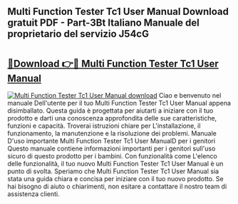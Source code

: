 ## Multi Function Tester Tc1 User Manual Download gratuit PDF - Part-3Bt Italiano Manuale del proprietario del servizio J54cG

# <h2><a href="http://df9aozg.blite.top/?on=Multi+Function+Tester+Tc1+User+Manual">🔗Download 👉🔴 Multi Function Tester Tc1 User Manual</a></h2>

[![Multi Function Tester Tc1 User Manual download](https://i.imgur.com/lujVjoI.png)](http://df9aozg.blite.top/?on=Multi+Function+Tester+Tc1+User+Manual)
Ciao e benvenuto nel manuale Dell'utente per il tuo Multi Function Tester Tc1 User Manual appena disimballato. Questa guida è progettata per aiutarti a iniziare con il tuo prodotto e darti una conoscenza approfondita delle sue caratteristiche, funzioni e capacità. Troverai istruzioni chiare per L'installazione, il funzionamento, la manutenzione e la risoluzione dei problemi. Manuale D'uso importante Multi Function Tester Tc1 User ManualD per i genitori Questo manuale contiene informazioni importanti per i genitori sull'uso sicuro di questo prodotto per i bambini. Con funzionalità come L'elenco delle funzionalità, il tuo nuovo Multi Function Tester Tc1 User Manual è un punto di svolta. Speriamo che Multi Function Tester Tc1 User Manual sia stata una guida chiara e concisa per iniziare con il tuo nuovo prodotto. Se hai bisogno di aiuto o chiarimenti, non esitare a contattare il nostro team di assistenza clienti.
